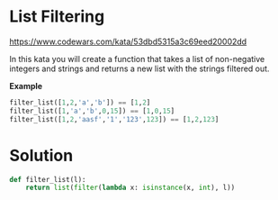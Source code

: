 # List Filtering

https://www.codewars.com/kata/53dbd5315a3c69eed20002dd

In this kata you will create a function that takes a list of non-negative integers and strings and returns a new list
with the strings filtered out.

**Example**

```python
filter_list([1,2,'a','b']) == [1,2]
filter_list([1,'a','b',0,15]) == [1,0,15]
filter_list([1,2,'aasf','1','123',123]) == [1,2,123]
```

# Solution

```python
def filter_list(l):
    return list(filter(lambda x: isinstance(x, int), l))
```